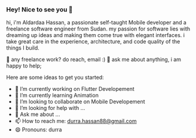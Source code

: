 ### Hey! Nice to see you 👋


hi, i'm Aldardaa Hassan, a passionate self-taught Mobile developer and a freelance software engineer from Sudan.
my passion for software lies with dreaming up ideas and making them come true with elegant interfaces.
i take great care in the experience, architecture, and code quality of the things I build.

💼 any freelance work? do reach, email :)
💬 ask me about anything, i am happy to help;

 

Here are some ideas to get you started:

- 🔭 I’m currently working on Flutter Developement
- 🌱 I’m currently learning Animation
- 👯 I’m looking to collaborate on Mobile Developement
- 🤔 I’m looking for help with ...
- 💬 Ask me about ...
- 📫 How to reach me: durra.hassan88@gmail.com
- 😄 Pronouns: durra
<!-- - ⚡ Fun fact: ... -->

